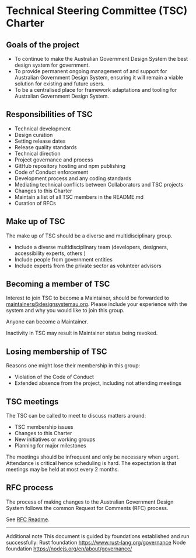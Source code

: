 # Technical Steering Committee (TSC) Charter

## Goals of the project

- To continue to make the Australian Government Design System the best design system for government.
- To provide permanent ongoing management of and support for Australian Government Design System, ensuring it will remain a viable solution for existing and future users.
- To be a centralised place for framework adaptations and tooling for Australian Government Design System.

## Responsibilities of TSC

- Technical development
- Design curation
- Setting release dates
- Release quality standards
- Technical direction
- Project governance and process
- GitHub repository hosting and npm publishing
- Code of Conduct enforcement
- Development process and any coding standards
- Mediating technical conflicts between Collaborators and TSC projects
- Changes to this Charter
- Maintain a list of all TSC members in the README.md
- Curation of RFCs

## Make up of TSC

The make up of TSC should be a diverse and multidisciplinary group.

- Include a diverse multidisciplinary team (developers, designers, accessibility experts, others )
- Include people from government entities
- Include experts from the private sector as volunteer advisors

## Becoming a member of TSC

Interest to join TSC to become a Maintainer, should be forwarded to maintainers@designsystemau.org.
Please include your experience with the system and why you would like to join this group.

Anyone can become a Maintainer.

Inactivity in TSC may result in Maintainer status being revoked.

## Losing membership of TSC

Reasons one might lose their membership in this group:

- Violation of the Code of Conduct
- Extended absence from the project, including not attending meetings

## TSC meetings

The TSC can be called to meet to discuss matters around:

- TSC membership issues
- Changes to this Charter
- New initiatives or working groups
- Planning for major milestones

The meetings should be infrequent and only be necessary when urgent.
Attendance is critical hence scheduling is hard.
The expectation is that meetings may be held at most every 2 months.

## RFC process

The process of making changes to the Australian Government Design System follows the common Request for Comments (RFC) process.

See [RFC Readme](https://github.com/designsystemau/RFCs/blob/main/README.md).

---

Additional note
This document is guided by foundations established and run successfully:
Rust foundation https://www.rust-lang.org/governance
Node foundation https://nodejs.org/en/about/governance/
